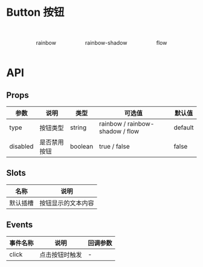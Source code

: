 # Button 按钮

<div style="display: flex; justify-content: space-around; margin: 40px;">

<MButton type="rainbow">rainbow</MButton>

<MButton type="rainbow-shadow">rainbow-shadow</MButton>

<MButton type="flow">flow</MButton>

</div>

# API

## Props

| 参数     | 说明         | 类型    | 可选值                          | 默认值  |
| -------- | ------------ | ------- | ------------------------------- | ------- |
| type     | 按钮类型     | string  | rainbow / rainbow-shadow / flow | default |
| disabled | 是否禁用按钮 | boolean | true / false                    | false   |

## Slots

| 名称     | 说明               |
| -------- | ------------------ |
| 默认插槽 | 按钮显示的文本内容 |

## Events

| 事件名称 | 说明           | 回调参数 |
| -------- | -------------- | -------- |
| click    | 点击按钮时触发 | -        |
